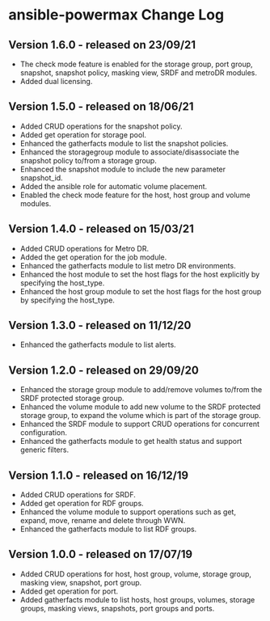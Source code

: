 # ansible-powermax Change Log
## Version 1.6.0 - released on 23/09/21
- The check mode feature is enabled for the storage group, port group, snapshot, snapshot policy, masking view, SRDF and metroDR modules.
- Added dual licensing.

## Version 1.5.0 - released on 18/06/21
- Added CRUD operations for the snapshot policy.
- Added get operation for storage pool.
- Enhanced the gatherfacts module to list the snapshot policies.
- Enhanced the storagegroup module to associate/disassociate the snapshot policy to/from a storage group.
- Enhanced the snapshot module to include the new parameter snapshot_id.
- Added the ansible role for automatic volume placement.
- Enabled the check mode feature for the host, host group and volume modules.

## Version 1.4.0 - released on 15/03/21
- Added CRUD operations for Metro DR.
- Added the get operation for the job module.
- Enhanced the gatherfacts module to list metro DR environments.
- Enhanced the host module to set the host flags for the host explicitly by specifying the host_type.
- Enhanced the host group module to set the host flags for the host group by specifying the host_type.


## Version 1.3.0 - released on 11/12/20
- Enhanced the gatherfacts module to list alerts.

## Version 1.2.0 - released on 29/09/20
- Enhanced the storage group module to add/remove volumes to/from the SRDF protected storage group.
- Enhanced the volume module to add new volume to the SRDF protected storage group, to expand the volume which is part of the storage group.
- Enhanced the SRDF module to support CRUD operations for concurrent configuration.
- Enhanced the gatherfacts module to get health status and support generic filters.

## Version 1.1.0 - released on 16/12/19
- Added CRUD operations for SRDF.
- Added get operation for RDF groups.
- Enhanced the volume module to support operations such as get, expand, move, rename and delete through WWN.
- Enhanced the gatherfacts module to list RDF groups.


## Version 1.0.0 - released on 17/07/19
- Added CRUD operations for host, host group, volume, storage group, masking view, snapshot, port group.
- Added get operation for port.
- Added gatherfacts module to list hosts, host groups, volumes, storage groups, masking views, snapshots, port groups and ports. 